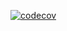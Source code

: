 [![codecov](https://codecov.io/gh/SerGeRybakov/ci_changelog/branch/main/graph/badge.svg?branch=main&token=Z5PA8JKSXW)](https://codecov.io/gh/SerGeRybakov/ci_changelog)
